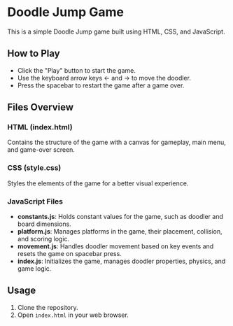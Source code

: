 # Doodle Jump Game

This is a simple Doodle Jump game built using HTML, CSS, and JavaScript.

## How to Play

- Click the "Play" button to start the game.
- Use the keyboard arrow keys ← and → to move the doodler.
- Press the spacebar to restart the game after a game over.

## Files Overview

### HTML (index.html)

Contains the structure of the game with a canvas for gameplay, main menu, and game-over screen.

### CSS (style.css)

Styles the elements of the game for a better visual experience.

### JavaScript Files

- **constants.js**: Holds constant values for the game, such as doodler and board dimensions.
- **platform.js**: Manages platforms in the game, their placement, collision, and scoring logic.
- **movement.js**: Handles doodler movement based on key events and resets the game on spacebar press.
- **index.js**: Initializes the game, manages doodler properties, physics, and game logic.

## Usage

1. Clone the repository.
2. Open `index.html` in your web browser.
